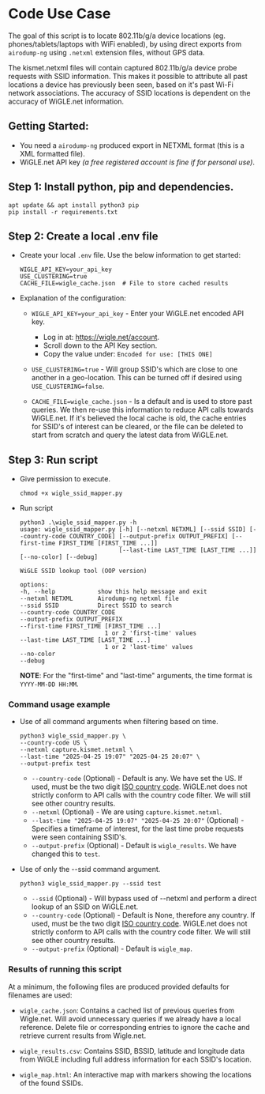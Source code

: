 # Code Use Case

The goal of this script is to locate 802.11b/g/a device locations (eg. phones/tablets/laptops with WiFi enabled), by using direct exports from `airodump-ng` using `.netxml` extension files, without GPS data.

The kismet.netxml files will contain captured 802.11b/g/a device probe requests with SSID information. This makes it possible to attribute all past locations a device has previously been seen, based on it's past Wi-Fi network associations. The accuracy of SSID locations is dependent on the accuracy of WiGLE.net information.

## Getting Started:

- You need a `airodump-ng` produced export in NETXML format (this is a XML formatted file).
- WiGLE.net API key *(a free registered account is fine if for personal use)*.

## Step 1: Install python, pip and dependencies.

```
apt update && apt install python3 pip
pip install -r requirements.txt
```

## Step 2: Create a local .env file

- Create your local `.env` file. Use the below information to get started:

    ```
    WIGLE_API_KEY=your_api_key
    USE_CLUSTERING=true
    CACHE_FILE=wigle_cache.json  # File to store cached results
    ```

- Explanation of the configuration:
    - `WIGLE_API_KEY=your_api_key` - Enter your WiGLE.net encoded API key.
        - Log in at: https://wigle.net/account.
        - Scroll down to the API Key section.
        - Copy the value under: `Encoded for use: [THIS ONE]`

    - `USE_CLUSTERING=true` - Will group SSID's which are close to one another in a geo-location. This can be turned off if desired using `USE_CLUSTERING=false`.

    - `CACHE_FILE=wigle_cache.json` - Is a default and is used to store past queries. We then re-use this information to reduce API calls towards WiGLE.net. If it's believed the local cache is old, the cache entries for SSID's of interest can be cleared, or the file can be deleted to start from scratch and query the latest data from WiGLE.net.

## Step 3: Run script

- Give permission to execute.
    ```
    chmod +x wigle_ssid_mapper.py
    ```

- Run script
    ```
    python3 .\wigle_ssid_mapper.py -h
    usage: wigle_ssid_mapper.py [-h] [--netxml NETXML] [--ssid SSID] [--country-code COUNTRY_CODE] [--output-prefix OUTPUT_PREFIX] [--first-time FIRST_TIME [FIRST_TIME ...]]
                                [--last-time LAST_TIME [LAST_TIME ...]] [--no-color] [--debug]

    WiGLE SSID lookup tool (OOP version)

    options:
    -h, --help            show this help message and exit
    --netxml NETXML       Airodump-ng netxml file
    --ssid SSID           Direct SSID to search
    --country-code COUNTRY_CODE
    --output-prefix OUTPUT_PREFIX
    --first-time FIRST_TIME [FIRST_TIME ...]
                            1 or 2 'first-time' values
    --last-time LAST_TIME [LAST_TIME ...]
                            1 or 2 'last-time' values
    --no-color
    --debug
    ```

    **NOTE**: For the "first-time" and "last-time" arguments, the time format is `YYYY-MM-DD HH:MM`.

### Command usage example

- Use of all command arguments when filtering based on time.

    ```
    python3 wigle_ssid_mapper.py \
    --country-code US \
    --netxml capture.kismet.netxml \
    --last-time "2025-04-25 19:07" "2025-04-25 20:07" \
    --output-prefix test
    ```

    - `--country-code` (Optional) - Default is any. We have set the US. If used, must be the two digit [ISO country code](https://en.wikipedia.org/wiki/List_of_ISO_3166_country_codes). WiGLE.net does not strictly conform to API calls with the country code filter. We will still see other country results.
    - `--netxml` (Optional) - We are using `capture.kismet.netxml`.   
    - `--last-time "2025-04-25 19:07" "2025-04-25 20:07"` (Optional) - Specifies a timeframe of interest, for the last time probe requests were seen containing SSID's.
    - `--output-prefix` (Optional) - Default is `wigle_results`. We have changed this to `test`.



- Use of only the --ssid command argument.

    ```
    python3 wigle_ssid_mapper.py --ssid test
    ```

    - `--ssid` (Optional) - Will bypass used of --netxml and perform a direct lookup of an SSID on WiGLE.net.
    - `--country-code` (Optional) - Default is None, therefore any country. If used, must be the two digit [ISO country code](https://en.wikipedia.org/wiki/List_of_ISO_3166_country_codes). WiGLE.net does not strictly conform to API calls with the country code filter. We will still see other country results.
    - `--output-prefix` (Optional) - Default is `wigle_map`.

### Results of running this script

At a minimum, the following files are produced provided defaults for filenames are used:

- `wigle_cache.json`: Contains a cached list of previous queries from Wigle.net. Will avoid unnecessary queries if we already have a local reference. Delete file or corresponding entries to ignore the cache and retrieve current results from Wigle.net.

- `wigle_results.csv`: Contains SSID, BSSID, latitude and longitude data from WiGLE including full address information for each SSID's location.

- `wigle_map.html`: An interactive map with markers showing the locations of the found SSIDs.

